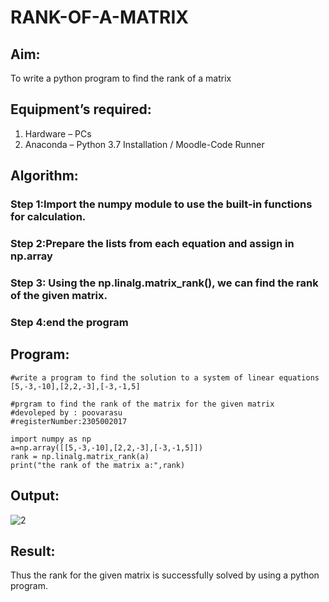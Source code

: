 # RANK-OF-A-MATRIX
## Aim:
To write a python program to find the rank of a matrix
## Equipment’s required:
1. 	Hardware – PCs
2. 	Anaconda – Python 3.7 Installation / Moodle-Code Runner
## Algorithm:
### Step 1:Import the numpy module to use the built-in functions for calculation.
### Step 2:Prepare the lists from each equation and assign in np.array 
### Step 3: Using the np.linalg.matrix_rank(), we can find the rank of the given matrix.
### Step 4:end the program 
## Program:
```
#write a program to find the solution to a system of linear equations [5,-3,-10],[2,2,-3],[-3,-1,5]

#prgram to find the rank of the matrix for the given matrix 
#devoleped by : poovarasu
#registerNumber:2305002017

import numpy as np
a=np.array([[5,-3,-10],[2,2,-3],[-3,-1,5]])
rank = np.linalg.matrix_rank(a)
print("the rank of the matrix a:",rank)
```
## Output:

![2](https://github.com/Poovarasu8/RANK-OF-A-MATRIX/assets/155505954/2d4dd50e-7627-4168-acce-34a2a3301187)

## Result:
Thus the rank for the given matrix is successfully solved by  using a python program.

